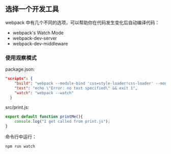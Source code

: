 ## 选择一个开发工具
webpack 中有几个不同的选项，可以帮助你在代码发生变化后自动编译代码：
+ webpack's Watch Mode
+ webpack-dev-server
+ webpack-dev-middleware
### 使用观察模式
package.json:
```json
"scripts": {
    "build": "webpack --module-bind 'css=style-loader!css-loader' --module-bind file-loader",
    "test": "echo \"Error: no test specified\" && exit 1",
    "watch": "webpack --watch"
  }
```  
src/print.js:
```js
export default function printMe(){
	console.log("I get called from print.js");
}
```
命令行中运行：
```bash
npm run watch
```
